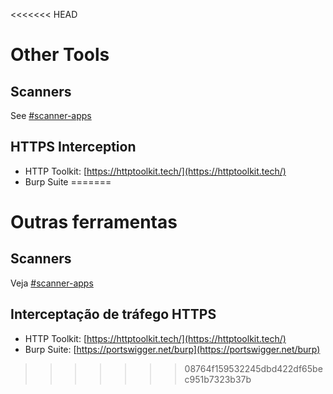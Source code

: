<<<<<<< HEAD
# Other Tools

## Scanners

See [#scanner-apps](../android/analyze-applications.md#scanner-apps "mention")

## HTTPS Interception

* HTTP Toolkit: [https://httptoolkit.tech/](https://httptoolkit.tech/)
* Burp Suite
=======
# Outras ferramentas

## Scanners

Veja [#scanner-apps](../android/analyze-applications.md#scanner-apps)

## Interceptação de tráfego HTTPS

* HTTP Toolkit: [https://httptoolkit.tech/](https://httptoolkit.tech/)
* Burp Suite: [https://portswigger.net/burp](https://portswigger.net/burp)
>>>>>>> 08764f159532245dbd422df65bec951b7323b37b
